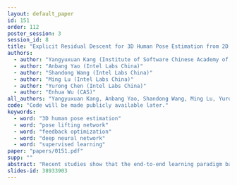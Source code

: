 ```yaml
---
layout: default_paper
id: 151
order: 112
poster_session: 3
session_id: 8
title: "Explicit Residual Descent for 3D Human Pose Estimation from 2D Joint Locations"
authors:
  - author: "Yangyuxuan Kang (Institute of Software Chinese Academy of Sciences)"
  - author: "Anbang Yao (Intel Labs China)"
  - author: "Shandong Wang (Intel Labs China)"
  - author: "Ming Lu (Intel Labs China)"
  - author: "Yurong Chen (Intel Labs China)"
  - author: "Enhua Wu (CAS)"
all_authors: "Yangyuxuan Kang, Anbang Yao, Shandong Wang, Ming Lu, Yurong Chen and Enhua Wu"
code: "Code will be made publicly available later."
keywords:
  - word: "3D human pose estimation"
  - word: "pose lifting network"
  - word: "feedback optimization"
  - word: "deep neural network"
  - word: "supervised learning"
paper: "papers/0151.pdf"
supp: ""
abstract: "Recent studies show that the end-to-end learning paradigm based on well-designed lifting networks merely using 2D joint locations as the input can achieve impressive performance in handling 3D human pose estimation problem. However, in the viewpoint of optimization design, existing methods of this category have two drawbacks: (1) The inherent feature relation between the 2D pose input and the corresponding 3D pose estimate is not sufficiently explored. (2) The regression procedure is usually performed in a one-step manner. To address these two issues, this paper proposes an efficient yet accurate method called Explicit Residual Descent (ERD). Given an arbitrary lifting network which takes 2D joint locations in a single image as the input and generates an initial 3D pose estimate, our ERD learns a sequence of descent directions encoded with a shared lightweight differentiable structure, progressively refining the previous 3D pose estimate via adding in a 3D increment obtained from projecting the reconstructed 2D pose features onto each learnt descent direction. Extensive experiments on public benchmarks including Human3.6M dataset validate the superior performance of the proposed method against state-of-the-art methods. Code will be made publicly available."
slides-id: 38933903
---
```


